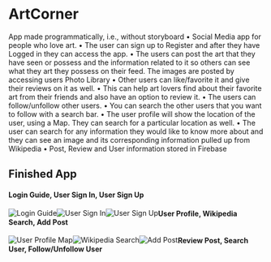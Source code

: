 # ArtCorner

  App made programmatically, i.e., without storyboard
• Social Media app for people who love art.
• The user can sign up to Register and after they have Logged in they can access the app.
• The users can post the art that they have seen or possess and the information related to it so others can see
what they art they possess on their feed. The images are posted by accessing users Photo Library
• Other users can like/favorite it and give their reviews on it as well.
• This can help art lovers find about their favorite art from their friends and also have an option to review it.
• The users can follow/unfollow other users.
• You can search the other users that you want to follow with a search bar.
• The user profile will show the location of the user, using a Map. They can search for a particular location as well.
• The user can search for any information they would like to know more about and they can see an image and
its corresponding information pulled up from Wikipedia
• Post, Review and User information stored in Firebase

## Finished App
#### Login Guide, User Sign In, User Sign Up

<div>
<img style="float:left;" src='https://media.giphy.com/media/5UEzYQN5eo2J6nstHY/giphy.gif' title='Login Guide' alt='Login Guide'/>
<img style="float:left;" src='https://media.giphy.com/media/uTOQOqfK26Q9cPjzAm/giphy.gif' title='User Sign In' alt='User Sign In'/>
<img style="float:left;" src='https://media.giphy.com/media/4MXXgkCQYBqXZtGOS8/giphy.gif' title='User Sign Up' alt='User Sign Up'/>
</div>

#### User Profile, Wikipedia Search, Add Post

<div>
<img style="float:left;" src='https://media.giphy.com/media/1sxvH7VqDJNFxiaccQ/giphy.gif' title='User Profile Map' alt='User Profile Map'/>
<img style="float:left;" src='https://media.giphy.com/media/3FkjQCLoQTeuwovjCh/giphy.gif' title='Wikipedia Search' alt='Wikipedia Search'/>
<img style="float:left;" src='https://media.giphy.com/media/TgHoyn8inb525sF5zS/giphy.gif' title='Add Post' alt='Add Post'/>
</div>

#### Review Post, Search User, Follow/Unfollow User


